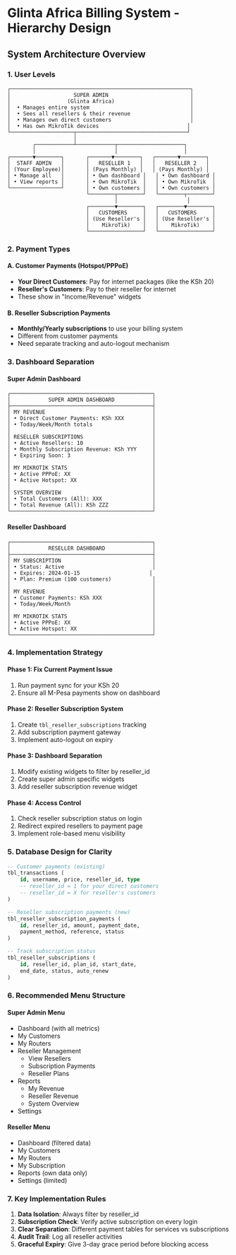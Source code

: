 # Glinta Africa Billing System - Hierarchy Design

## System Architecture Overview

### 1. User Levels

```
┌─────────────────────────────────────────────────────────┐
│                    SUPER ADMIN                          │
│                  (Glinta Africa)                        │
│  • Manages entire system                                │
│  • Sees all resellers & their revenue                   │
│  • Manages own direct customers                         │
│  • Has own MikroTik devices                            │
└────────────────────┬───────────────────────────────────┘
                     │
        ┌────────────┴────────────┬─────────────────────┐
        │                         │                     │
┌───────▼────────┐       ┌───────▼────────┐   ┌───────▼────────┐
│  STAFF ADMIN   │       │   RESELLER 1   │   │   RESELLER 2   │
│ (Your Employee)│       │ (Pays Monthly) │   │ (Pays Monthly) │
│ • Manage all   │       │ • Own dashboard │   │ • Own dashboard │
│ • View reports │       │ • Own MikroTik  │   │ • Own MikroTik  │
└────────────────┘       │ • Own customers │   │ • Own customers │
                         └────────┬────────┘   └────────┬────────┘
                                  │                      │
                         ┌────────▼────────┐   ┌────────▼────────┐
                         │   CUSTOMERS     │   │   CUSTOMERS     │
                         │ (Use Reseller's │   │ (Use Reseller's │
                         │    MikroTik)    │   │    MikroTik)    │
                         └─────────────────┘   └─────────────────┘
```

### 2. Payment Types

#### A. Customer Payments (Hotspot/PPPoE)
- **Your Direct Customers**: Pay for internet packages (like the KSh 20)
- **Reseller's Customers**: Pay to their reseller for internet
- These show in "Income/Revenue" widgets

#### B. Reseller Subscription Payments
- **Monthly/Yearly subscriptions** to use your billing system
- Different from customer payments
- Need separate tracking and auto-logout mechanism

### 3. Dashboard Separation

#### Super Admin Dashboard
```
┌─────────────────────────────────────────────┐
│            SUPER ADMIN DASHBOARD            │
├─────────────────────────────────────────────┤
│ MY REVENUE                                  │
│ • Direct Customer Payments: KSh XXX         │
│ • Today/Week/Month totals                   │
│                                             │
│ RESELLER SUBSCRIPTIONS                      │
│ • Active Resellers: 10                      │
│ • Monthly Subscription Revenue: KSh YYY     │
│ • Expiring Soon: 3                          │
│                                             │
│ MY MIKROTIK STATS                           │
│ • Active PPPoE: XX                          │
│ • Active Hotspot: XX                        │
│                                             │
│ SYSTEM OVERVIEW                             │
│ • Total Customers (All): XXX                │
│ • Total Revenue (All): KSh ZZZ              │
└─────────────────────────────────────────────┘
```

#### Reseller Dashboard
```
┌─────────────────────────────────────────────┐
│            RESELLER DASHBOARD               │
├─────────────────────────────────────────────┤
│ MY SUBSCRIPTION                             │
│ • Status: Active                            │
│ • Expires: 2024-01-15                      │
│ • Plan: Premium (100 customers)             │
│                                             │
│ MY REVENUE                                  │
│ • Customer Payments: KSh XXX                │
│ • Today/Week/Month                          │
│                                             │
│ MY MIKROTIK STATS                           │
│ • Active PPPoE: XX                          │
│ • Active Hotspot: XX                        │
└─────────────────────────────────────────────┘
```

### 4. Implementation Strategy

#### Phase 1: Fix Current Payment Issue
1. Run payment sync for your KSh 20
2. Ensure all M-Pesa payments show on dashboard

#### Phase 2: Reseller Subscription System
1. Create `tbl_reseller_subscriptions` tracking
2. Add subscription payment gateway
3. Implement auto-logout on expiry

#### Phase 3: Dashboard Separation
1. Modify existing widgets to filter by reseller_id
2. Create super admin specific widgets
3. Add reseller subscription revenue widget

#### Phase 4: Access Control
1. Check reseller subscription status on login
2. Redirect expired resellers to payment page
3. Implement role-based menu visibility

### 5. Database Design for Clarity

```sql
-- Customer payments (existing)
tbl_transactions (
    id, username, price, reseller_id, type
    -- reseller_id = 1 for your direct customers
    -- reseller_id = X for reseller's customers
)

-- Reseller subscription payments (new)
tbl_reseller_subscription_payments (
    id, reseller_id, amount, payment_date, 
    payment_method, reference, status
)

-- Track subscription status
tbl_reseller_subscriptions (
    id, reseller_id, plan_id, start_date, 
    end_date, status, auto_renew
)
```

### 6. Recommended Menu Structure

#### Super Admin Menu
- Dashboard (with all metrics)
- My Customers
- My Routers
- Reseller Management
  - View Resellers
  - Subscription Payments
  - Reseller Plans
- Reports
  - My Revenue
  - Reseller Revenue
  - System Overview
- Settings

#### Reseller Menu
- Dashboard (filtered data)
- My Customers
- My Routers
- My Subscription
- Reports (own data only)
- Settings (limited)

### 7. Key Implementation Rules

1. **Data Isolation**: Always filter by reseller_id
2. **Subscription Check**: Verify active subscription on every login
3. **Clear Separation**: Different payment tables for services vs subscriptions
4. **Audit Trail**: Log all reseller activities
5. **Graceful Expiry**: Give 3-day grace period before blocking access